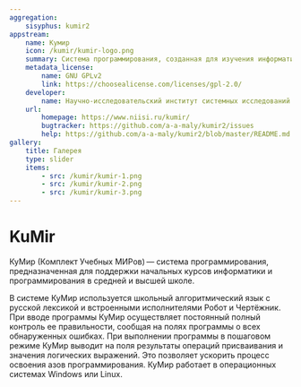 ```yaml
---
aggregation:
    sisyphus: kumir2
appstream:
    name: Кумир
    icon: /kumir/kumir-logo.png
    summary: Система программирования, созданная для изучения информатики и программирования в школе и вузе.
    metadata_license:
        name: GNU GPLv2
        link: https://choosealicense.com/licenses/gpl-2.0/
    developer:
        name: Научно-исследовательский институт системных исследований РАН
    url:
        homepage: https://www.niisi.ru/kumir/
        bugtracker: https://github.com/a-a-maly/kumir2/issues
        help: https://github.com/a-a-maly/kumir2/blob/master/README.md
gallery:
    title: Галерея
    type: slider
    items:
        - src: /kumir/kumir-1.png
        - src: /kumir/kumir-2.png
        - src: /kumir/kumir-3.png
---
```


# KuMir

КуМир (Комплект Учебных МИРов) — система программирования, предназначенная для поддержки начальных курсов информатики и программирования в средней и высшей школе.

В системе КуМир используется школьный алгоритмический язык с русской лексикой и встроенными исполнителями Робот и Чертёжник. При вводе программы КуМир осуществляет постоянный полный контроль ее правильности, сообщая на полях программы о всех обнаруженных ошибках. При выполнении программы в пошаговом режиме КуМир выводит на поля результаты операций присваивания и значения логических выражений. Это позволяет ускорить процесс освоения азов программирования. КуМир работает в операционных системах Windows или Linux.

<AGWGallery />

<!--@include: @apps/_parts/install/content-repo.md-->
